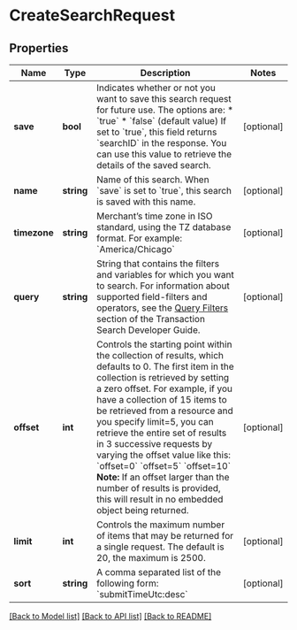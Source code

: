 # CreateSearchRequest

## Properties
Name | Type | Description | Notes
------------ | ------------- | ------------- | -------------
**save** | **bool** | Indicates whether or not you want to save this search request for future use. The options are:  * &#x60;true&#x60; * &#x60;false&#x60; (default value)  If set to &#x60;true&#x60;, this field returns &#x60;searchID&#x60; in the response. You can use this value to retrieve the details of the saved search. | [optional] 
**name** | **string** | Name of this search. When &#x60;save&#x60; is set to &#x60;true&#x60;, this search is saved with this name. | [optional] 
**timezone** | **string** | Merchant’s time zone in ISO standard, using the TZ database format. For example: &#x60;America/Chicago&#x60; | [optional] 
**query** | **string** | String that contains the filters and variables for which you want to search. For information about supported field-filters and operators, see the [Query Filters]( https://developer.cybersource.com/api/developer-guides/dita-txn-search-details-rest-api-dev-guide-102718/txn-search-intro/txn-filtering.html) section of the Transaction Search Developer Guide. | [optional] 
**offset** | **int** | Controls the starting point within the collection of results, which defaults to 0. The first item in the collection is retrieved by setting a zero offset.  For example, if you have a collection of 15 items to be retrieved from a resource and you specify limit&#x3D;5, you can retrieve the entire set of results in 3 successive requests by varying the offset value like this:  &#x60;offset&#x3D;0&#x60; &#x60;offset&#x3D;5&#x60; &#x60;offset&#x3D;10&#x60;  **Note:** If an offset larger than the number of results is provided, this will result in no embedded object being returned. | [optional] 
**limit** | **int** | Controls the maximum number of items that may be returned for a single request. The default is 20, the maximum is 2500. | [optional] 
**sort** | **string** | A comma separated list of the following form:  &#x60;submitTimeUtc:desc&#x60; | [optional] 

[[Back to Model list]](../README.md#documentation-for-models) [[Back to API list]](../README.md#documentation-for-api-endpoints) [[Back to README]](../README.md)


